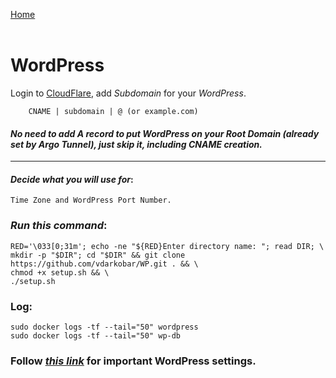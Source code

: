 <p align="left">
  <a href="https://github.com/vdarkobar/home-cloud">Home</a>
  <br><br>
</p> 
  
# WordPress
  
Login to <a href="https://dash.cloudflare.com/">CloudFlare</a>, add *Subdomain* for your *WordPress*. 
```
    CNAME | subdomain | @ (or example.com)
```
#### *No need to add A record to put WordPress on your Root Domain (already set by Argo Tunnel), just skip it, including CNAME creation.*
  
---
  
#### *Decide what you will use for*:
```
Time Zone and WordPress Port Number.
```
    
### *Run this command*:
```
RED='\033[0;31m'; echo -ne "${RED}Enter directory name: "; read DIR; \
mkdir -p "$DIR"; cd "$DIR" && git clone https://github.com/vdarkobar/WP.git . && \
chmod +x setup.sh && \
./setup.sh
```
  
### Log:
```
sudo docker logs -tf --tail="50" wordpress
sudo docker logs -tf --tail="50" wp-db
```
  
### Follow <i><a href="https://github.com/vdarkobar/home-cloud/blob/main/shared/WP%20Additional%20Settings.md">this link</a></i> for important WordPress settings.  
  
